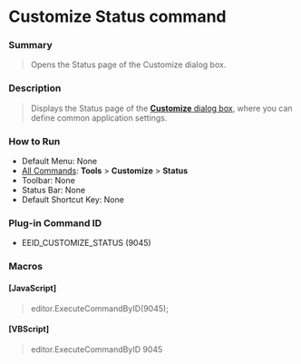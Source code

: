 # Customize Status command

### Summary

> Opens the Status page of the Customize dialog box.

### Description

> Displays the Status page of the [**Customize** dialog box](../../dlg/customize/index),
> where you can define common application settings.

### How to Run

- Default Menu: None
- [All Commands](all_commands): **Tools** >
**Customize** >
**Status**
- Toolbar: None
- Status Bar: None
- Default Shortcut Key: None

### Plug-in Command ID

- EEID\_CUSTOMIZE\_STATUS (9045)

### Macros

#### \[JavaScript\]

> editor.ExecuteCommandByID(9045);

#### \[VBScript\]

> editor.ExecuteCommandByID 9045
